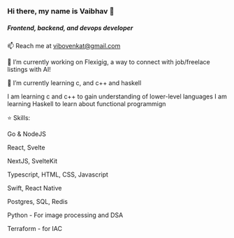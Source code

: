 ### Hi there, my name is Vaibhav 👋
##### Frontend, backend, and devops developer

📫 Reach me at <vibovenkat@gmail.com>

🔭 I’m currently working on Flexigig, a way to connect with job/freelace listings with AI!

🌱 I’m currently learning c, and c++ and haskell

I am learning c and c++ to gain understanding of lower-level languages
I am learning Haskell to learn about functional programmign

⭐️ Skills:

Go & NodeJS


React, Svelte


NextJS, SvelteKit


Typescript, HTML, CSS, Javascript


Swift, React Native


Postgres, SQL, Redis


Python - For image processing and DSA


Terraform - for IAC
